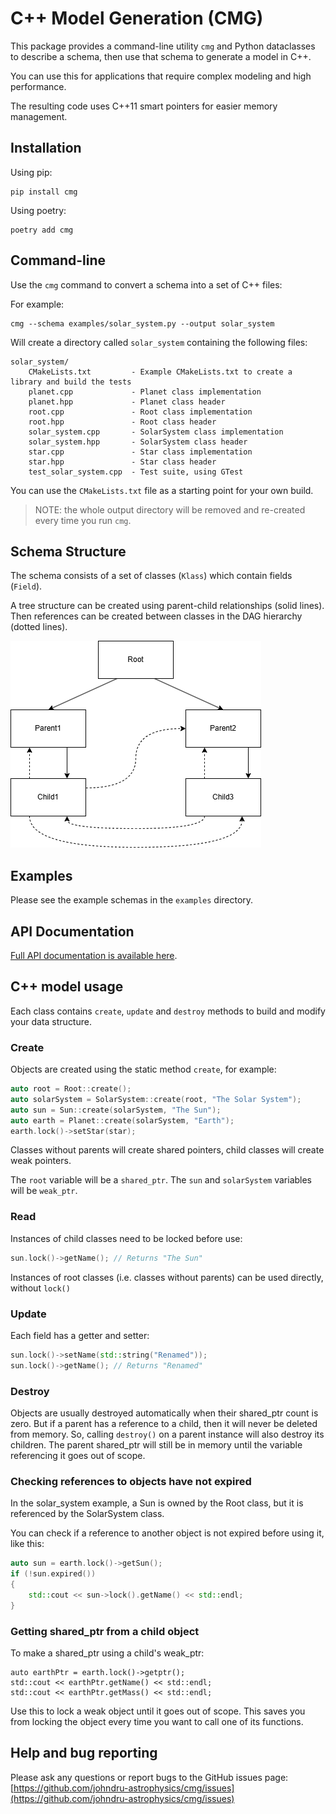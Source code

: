 C++ Model Generation (CMG)
==========================

This package provides a command-line utility `cmg` and Python dataclasses to describe a schema, then use that schema to generate a model in C++.

You can use this for applications that require complex modeling and high performance.

The resulting code uses C++11 smart pointers for easier memory management.

## Installation

Using pip:

```
pip install cmg
```

Using poetry:

```
poetry add cmg
```

## Command-line

Use the `cmg` command to convert a schema into a set of C++ files:

For example:
```
cmg --schema examples/solar_system.py --output solar_system
```

Will create a directory called `solar_system` containing the following files:

```
solar_system/
    CMakeLists.txt         - Example CMakeLists.txt to create a library and build the tests
    planet.cpp             - Planet class implementation
    planet.hpp             - Planet class header
    root.cpp               - Root class implementation
    root.hpp               - Root class header
    solar_system.cpp       - SolarSystem class implementation
    solar_system.hpp       - SolarSystem class header
    star.cpp               - Star class implementation
    star.hpp               - Star class header
    test_solar_system.cpp  - Test suite, using GTest
```

You can use the `CMakeLists.txt` file as a starting point for your own build.

> NOTE: the whole output directory will be removed and re-created every time you run `cmg`.

## Schema Structure

The schema consists of a set of classes (`Klass`) which contain fields (`Field`).

A tree structure can be created using parent-child relationships (solid lines).
Then references can be created between classes in the DAG hierarchy (dotted lines).

![schema](https://github.com/johndru-astrophysics/cmg/blob/main/assets/cmg.drawio.png?raw=true)

## Examples

Please see the example schemas in the `examples` directory.

## API Documentation

[Full API documentation is available here](https://johndru-astrophysics.github.io/cmg).

## C++ model usage

Each class contains `create`, `update` and `destroy` methods to build and modify your data structure.

### Create

Objects are created using the static method `create`, for example:

```c++
auto root = Root::create();
auto solarSystem = SolarSystem::create(root, "The Solar System");
auto sun = Sun::create(solarSystem, "The Sun");
auto earth = Planet::create(solarSystem, "Earth");
earth.lock()->setStar(star);
```

Classes without parents will create shared pointers, child classes will create weak pointers.

The `root` variable will be a `shared_ptr`. The `sun` and `solarSystem` variables will be `weak_ptr`.

### Read

Instances of child classes need to be locked before use:

```c++
sun.lock()->getName(); // Returns "The Sun"
```

Instances of root classes (i.e. classes without parents) can be used directly, without `lock()`

### Update

Each field has a getter and setter:

```c++
sun.lock()->setName(std::string("Renamed"));
sun.lock()->getName(); // Returns "Renamed"
```

### Destroy

Objects are usually destroyed automatically when their shared_ptr count is zero. But if a parent has a reference to a child, then it will never be deleted from memory. So, calling `destroy()` on a parent instance will also destroy its children. The parent shared_ptr will still be in memory until the variable referencing it goes out of scope.

### Checking references to objects have not expired

In the solar_system example, a Sun is owned by the Root class, but it is referenced by the SolarSystem class.

You can check if a reference to another object is not expired before using it, like this:

```c++
auto sun = earth.lock()->getSun();
if (!sun.expired())
{
    std::cout << sun->lock().getName() << std::endl;
}
```

### Getting shared_ptr from a child object

To make a shared_ptr using a child's weak_ptr:

```
auto earthPtr = earth.lock()->getptr();
std::cout << earthPtr.getName() << std::endl;
std::cout << earthPtr.getMass() << std::endl;
```

Use this to lock a weak object until it goes out of scope. This saves you from locking the object every time you want to call one of its functions.

## Help and bug reporting

Please ask any questions or report bugs to the GitHub issues page: [https://github.com/johndru-astrophysics/cmg/issues](https://github.com/johndru-astrophysics/cmg/issues)




